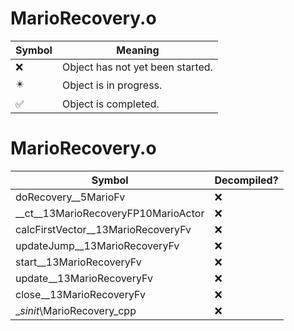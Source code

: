 # MarioRecovery.o
| Symbol | Meaning 
| ------------- | ------------- 
| :x: | Object has not yet been started. 
| :eight_pointed_black_star: | Object is in progress. 
| :white_check_mark: | Object is completed. 


# MarioRecovery.o
| Symbol | Decompiled? |
| ------------- | ------------- |
| doRecovery__5MarioFv | :x: |
| __ct__13MarioRecoveryFP10MarioActor | :x: |
| calcFirstVector__13MarioRecoveryFv | :x: |
| updateJump__13MarioRecoveryFv | :x: |
| start__13MarioRecoveryFv | :x: |
| update__13MarioRecoveryFv | :x: |
| close__13MarioRecoveryFv | :x: |
| __sinit_\MarioRecovery_cpp | :x: |
